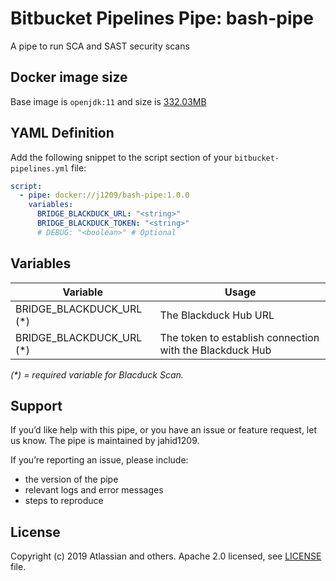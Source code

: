 # Bitbucket Pipelines Pipe: bash-pipe

A  pipe to run SCA and SAST security scans

## Docker image size
Base image is `openjdk:11` and size is [332.03MB](https://hub.docker.com/layers/j1209/bash-pipe/2.0.0/images/sha256-b25a1d3f2566006ad60b5abce344e39bbd1ce161bfccb733af05a2165356b5aa?context=explore)


## YAML Definition

Add the following snippet to the script section of your `bitbucket-pipelines.yml` file:

```yaml
script:
  - pipe: docker://j1209/bash-pipe:1.0.0
    variables:
      BRIDGE_BLACKDUCK_URL: "<string>"
      BRIDGE_BLACKDUCK_TOKEN: "<string>"
      # DEBUG: "<boolean>" # Optional
```
## Variables

| Variable | Usage                                              |
|----------|----------------------------------------------------|
| BRIDGE_BLACKDUCK_URL (*) | The Blackduck Hub URL          |
| BRIDGE_BLACKDUCK_URL  (*)  | The token to establish connection with the Blackduck Hub |

_(*) = required variable for Blacduck Scan._


## Support
If you’d like help with this pipe, or you have an issue or feature request, let us know.
The pipe is maintained by jahid1209.

If you’re reporting an issue, please include:

- the version of the pipe
- relevant logs and error messages
- steps to reproduce

## License
Copyright (c) 2019 Atlassian and others.
Apache 2.0 licensed, see [LICENSE](LICENSE.txt) file.
